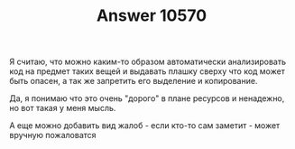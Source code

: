 ﻿---
title: "Answer 10570"
se.owner.user_id: 197602
se.owner.display_name: "Давид Манжула"
se.owner.link: "https://ru.meta.stackoverflow.com/users/197602/%d0%94%d0%b0%d0%b2%d0%b8%d0%b4-%d0%9c%d0%b0%d0%bd%d0%b6%d1%83%d0%bb%d0%b0"
se.answer_id: 10570
se.question_id: 10560
se.post_type: answer
se.is_accepted: False
---
<p>Я считаю, что можно каким-то образом автоматически анализировать код на предмет таких вещей и выдавать плашку сверху что код может быть опасен, а так же запретить его выделение и копирование.</p>
<p>Да, я понимаю что это очень &quot;дорого&quot; в плане ресурсов и ненадежно, но вот такая у меня мысль.</p>
<p>А еще можно добавить вид жалоб - если кто-то сам заметит - может вручную пожаловатся</p>
